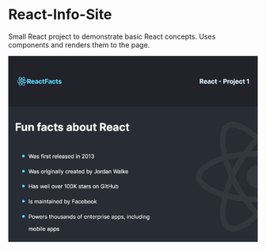 # React-Info-Site

Small React project to demonstrate basic React concepts. Uses components and renders them to the page.

![Screenshot](preview-react-info-site.png)
